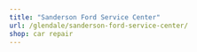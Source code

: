 ```yaml
---
title: "Sanderson Ford Service Center"
url: /glendale/sanderson-ford-service-center/
shop: car repair
---
```

